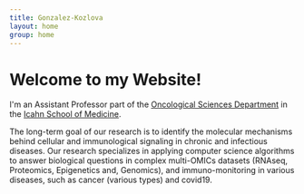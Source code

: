 ```yaml
---
title: Gonzalez-Kozlova
layout: home
group: home
---
```


# Welcome to my Website!

I'm an Assistant Professor part of the [Oncological Sciences Department](https://icahn.mssm.edu/research/genomics?page_id=13) in the [Icahn School of Medicine](https://icahn.mssm.edu/).

The long-term goal of our research is to identify the molecular mechanisms behind cellular and immunological signaling in chronic and infectious diseases. Our research specializes in applying computer science algorithms to answer biological questions in complex multi-OMICs datasets (RNAseq, Proteomics, Epigenetics and, Genomics), and immuno-monitoring in various diseases, such as cancer (various types) and covid19. 
